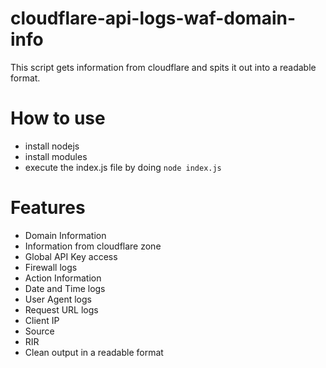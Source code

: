 # cloudflare-api-logs-waf-domain-info
This script gets information from cloudflare and spits it out into a readable format.



# How to use

- install nodejs
- install modules
- execute the index.js file by doing `node index.js`

# Features

- Domain Information
- Information from cloudflare zone
- Global API Key access
- Firewall logs
- Action Information
- Date and Time logs
- User Agent logs
- Request URL logs
- Client IP
- Source
- RIR
- Clean output in a readable format
